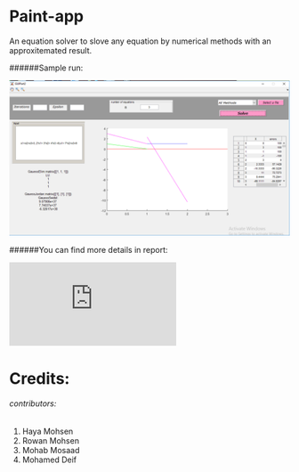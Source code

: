 # Paint-app 
An equation solver to slove any equation by numerical methods with an approxitemated result.

######Sample run: 

![3](https://raw.githubusercontent.com/yousefzook/Equation-solver-MATLAB/master/samplerun.png)

######You can find more details in report: 

![Report](https://raw.githubusercontent.com/yousefzook/Equation-solver-MATLAB/b569c81095697655f57aba120ac1e6ba39ccc0d6/Root%20Finder%20and%20Systems.pdf)


# Credits:
###### contributors:
1. Haya Mohsen
2. Rowan Mohsen
3. Mohab Mosaad
4. Mohamed Deif
